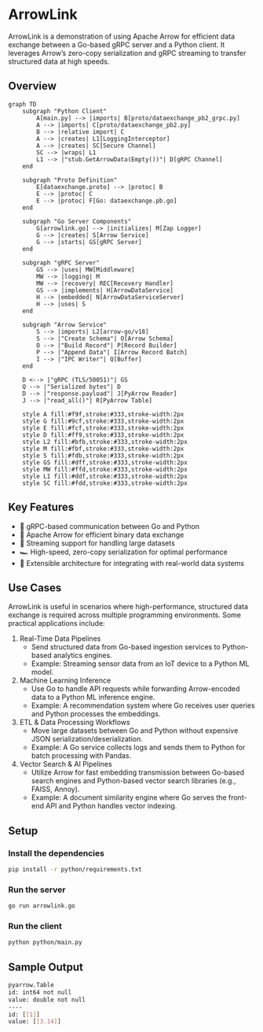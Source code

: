 # ArrowLink

ArrowLink is a demonstration of using Apache Arrow for efficient data exchange between a Go-based gRPC server and a Python client. It leverages Arrow’s zero-copy serialization and gRPC streaming to transfer structured data at high speeds.

## Overview

```mermaid
graph TD
    subgraph "Python Client"
        A[main.py] --> |imports| B[proto/dataexchange_pb2_grpc.py]
        A --> |imports| C[proto/dataexchange_pb2.py]
        B --> |relative import| C
        A --> |creates| L1[LoggingInterceptor]
        A --> |creates| SC[Secure Channel]
        SC --> |wraps| L1
        L1 --> |"stub.GetArrowData(Empty())"| D[gRPC Channel]
    end

    subgraph "Proto Definition"
        E[dataexchange.proto] --> |protoc| B
        E --> |protoc| C
        E --> |protoc| F[Go: dataexchange.pb.go]
    end

    subgraph "Go Server Components"
        G[arrowlink.go] --> |initializes| M[Zap Logger]
        G --> |creates| S[Arrow Service]
        G --> |starts| GS[gRPC Server]
    end

    subgraph "gRPC Server"
        GS --> |uses| MW[Middleware]
        MW --> |logging| M
        MW --> |recovery| REC[Recovery Handler]
        GS --> |implements| H[ArrowDataService]
        H --> |embedded| N[ArrowDataServiceServer]
        H --> |uses| S
    end

    subgraph "Arrow Service"
        S --> |imports| L2[arrow-go/v18]
        S --> |"Create Schema"| O[Arrow Schema]
        O --> |"Build Record"| P[Record Builder]
        P --> |"Append Data"| I[Arrow Record Batch]
        I --> |"IPC Writer"| Q[Buffer]
    end

    D <--> |"gRPC (TLS/50051)"| GS
    Q --> |"Serialized bytes"| D
    D --> |"response.payload"| J[PyArrow Reader]
    J --> |"read_all()"| R[PyArrow Table]

    style A fill:#f9f,stroke:#333,stroke-width:2px
    style G fill:#9cf,stroke:#333,stroke-width:2px
    style E fill:#fcf,stroke:#333,stroke-width:2px
    style D fill:#ff9,stroke:#333,stroke-width:2px
    style L2 fill:#bfb,stroke:#333,stroke-width:2px
    style M fill:#fbf,stroke:#333,stroke-width:2px
    style S fill:#fdb,stroke:#333,stroke-width:2px
    style GS fill:#dff,stroke:#333,stroke-width:2px
    style MW fill:#ffd,stroke:#333,stroke-width:2px
    style L1 fill:#ddf,stroke:#333,stroke-width:2px
    style SC fill:#fdd,stroke:#333,stroke-width:2px
```

## Key Features

- 🚀 gRPC-based communication between Go and Python
- 🔄 Apache Arrow for efficient binary data exchange
- 📡 Streaming support for handling large datasets
- 🏎 High-speed, zero-copy serialization for optimal performance
- 🔧 Extensible architecture for integrating with real-world data systems

## Use Cases

ArrowLink is useful in scenarios where high-performance, structured data exchange is required across multiple programming environments. Some practical applications include:

1. Real-Time Data Pipelines
   - Send structured data from Go-based ingestion services to Python-based analytics engines.
   - Example: Streaming sensor data from an IoT device to a Python ML model.
2. Machine Learning Inference
   - Use Go to handle API requests while forwarding Arrow-encoded data to a Python ML inference engine.
   - Example: A recommendation system where Go receives user queries and Python processes the embeddings.
3. ETL & Data Processing Workflows
   - Move large datasets between Go and Python without expensive JSON serialization/deserialization.
   - Example: A Go service collects logs and sends them to Python for batch processing with Pandas.
4. Vector Search & AI Pipelines
   - Utilize Arrow for fast embedding transmission between Go-based search engines and Python-based vector search libraries (e.g., FAISS, Annoy).
   - Example: A document similarity engine where Go serves the front-end API and Python handles vector indexing.

## Setup

### Install the dependencies

```bash
pip install -r python/requirements.txt
```

### Run the server

```bash
go run arrowlink.go
```

### Run the client

```bash
python python/main.py
```

## Sample Output

```bash
pyarrow.Table
id: int64 not null
value: double not null
----
id: [[1]]
value: [[3.14]]
```
